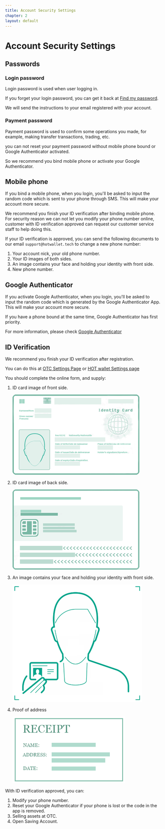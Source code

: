 ```yaml
---
title: Account Security Settings
chapter: 2
layout: default
---
```


# Account Security Settings

## Passwords

### Login password

Login password is used when user logging in. 

If you forget your login password, you can get it back at [Find my password](https://www.hotwallet.tech/resetpwd/email).

We will send the instructions to your email registered with your account.

### Payment password

Payment password is used to confirm some operations you made, for example, making transfer transactions, trading, etc.

you can not reset your payment password without mobile phone bound or Google Authenticator activated.

So we recommend you bind mobile phone or activate your Google Authenticator.

## Mobile phone

If you bind a mobile phone, when you login, you'll be asked to input the random code which is sent to your phone through SMS. This will make your account more secure.

We recommend you finish your ID verification after binding mobile phone. For security reason we can not let you modify your phone number online, customer with ID verification approved can request our customer service staff to help doing this. 

If your ID verification is approved, you can send the following documents to our email `support@hotwallet.tech` to change a new phone number:

1. Your account nick, your old phone number.
2. Your ID images of both sides.
3. An image contains your face and holding your identity with front side.
4. New phone number.

## Google Authenticator

If you activate Google Authenticator, when you login, you'll be asked to input the random code which is generated by the Google Authenticator App. This will make your account more secure.

If you have a phone bound at the same time, Google Authenticator has first priority.

For more information, please check [Google Authenticator](gauth)

## ID Verification

We recommend you finish your ID verification after registration.

You can do this at [OTC Settings Page](https://otc.hotwallet.tech/my/settings) or [HOT wallet Settings page](https://www.hotwallet.tech/settings)

You should complete the online form, and supply:

1. ID card image of front side.

    <img src="/assets/images/front.png" style="width:412px;" alt="front side image">

2. ID card image of back side.

    <img src="/assets/images/back.png" style="width:412px;" alt="back side image">

3. An image contains your face and holding your identity with front side.

    <img src="/assets/images/id.png" style="width:420px;" alt="ID image">

4. Proof of address

    <img src="/assets/images/address.png" style="width:366px;" alt="Proof of address">

With ID verification approved, you can:

1. Modify your phone number.
2. Reset your Google Authenticator if your phone is lost or the code in the app is removed.
3. Selling assets at OTC.
4. Open Saving Account.